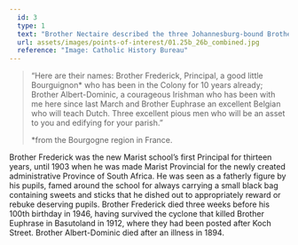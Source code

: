 ```yaml
---
  id: 3
  type: 1
  text: "Brother Nectaire described the three Johannesburg-bound Brothers to Father Monginoux in a letter written in November 1888."
  url: assets/images/points-of-interest/01.25b_26b_combined.jpg
  reference: "Image: Catholic History Bureau"
---
```

> “Here are their names: Brother Frederick, Principal, a good little Bourguignon* who has been in the Colony for 10 years already; Brother Albert-Dominic, a courageous Irishman who has been with me here since last March and Brother Euphrase an excellent Belgian who will teach Dutch. Three excellent pious men who will be an asset to you and edifying for your parish.”
> 
> <footer>*from the Bourgogne region in France.</footer>

Brother Frederick was the new Marist school’s first Principal for thirteen years, until 1903 when he was made Marist Provincial for the newly created administrative Province of South Africa. He was seen as a fatherly figure by his pupils, famed around the school for always carrying a small black bag containing sweets and sticks that he dished out to appropriately reward or rebuke deserving pupils. Brother Frederick died three weeks before his 100th birthday in 1946, having survived the cyclone that killed Brother Euphrase in Basutoland in 1912, where they had been posted after Koch Street. Brother Albert-Dominic died after an illness in 1894.

      